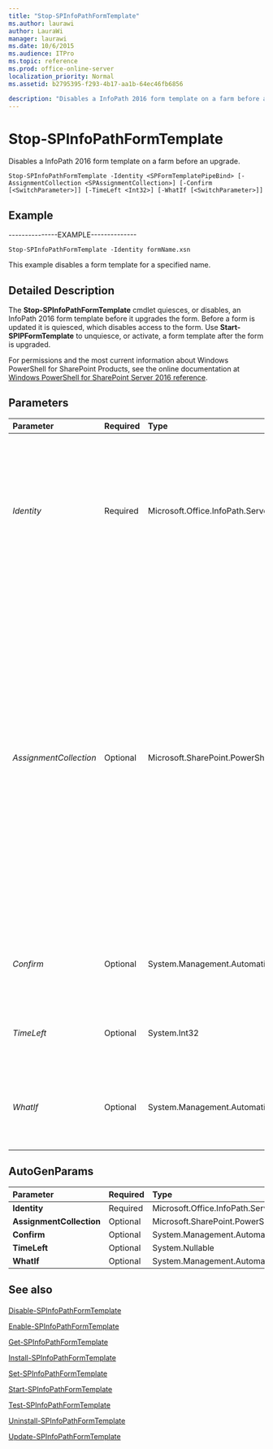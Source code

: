```yaml
---
title: "Stop-SPInfoPathFormTemplate"
ms.author: laurawi
author: LauraWi
manager: laurawi
ms.date: 10/6/2015
ms.audience: ITPro
ms.topic: reference
ms.prod: office-online-server
localization_priority: Normal
ms.assetid: b2795395-f293-4b17-aa1b-64ec46fb6856

description: "Disables a InfoPath 2016 form template on a farm before an upgrade."
---
```


# Stop-SPInfoPathFormTemplate

Disables a InfoPath 2016 form template on a farm before an upgrade.
  
```
Stop-SPInfoPathFormTemplate -Identity <SPFormTemplatePipeBind> [-AssignmentCollection <SPAssignmentCollection>] [-Confirm [<SwitchParameter>]] [-TimeLeft <Int32>] [-WhatIf [<SwitchParameter>]]

```

## Example

---------------EXAMPLE--------------
  
```
Stop-SPInfoPathFormTemplate -Identity formName.xsn
```

This example disables a form template for a specified name.
  
## Detailed Description

The **Stop-SPInfoPathFormTemplate** cmdlet quiesces, or disables, an InfoPath 2016 form template before it upgrades the form. Before a form is updated it is quiesced, which disables access to the form. Use **Start-SPIPFormTemplate** to unquiesce, or activate, a form template after the form is upgraded. 
  
For permissions and the most current information about Windows PowerShell for SharePoint Products, see the online documentation at [Windows PowerShell for SharePoint Server 2016 reference](https://go.microsoft.com/fwlink/p/?LinkId=671715). 
  
## Parameters

|**Parameter**|**Required**|**Type**|**Description**|
|:-----|:-----|:-----|:-----|
| _Identity_ <br/> |Required  <br/> |Microsoft.Office.InfoPath.Server.Cmdlet.SPFormTemplatePipeBind  <br/> |Specifies the InfoPath 2016 form template to start.  <br/> The type must be a valid GUID, in the form 12345678-90ab-cdef-1234-567890bcdefgh; a valid name of a form template (for example, InfoPathFormTemplate1); a valid name of a form template files (for example, FormTemplateFile1.xsn); or an instance of a valid **SPFormTemplate** object.  <br/> |
| _AssignmentCollection_ <br/> |Optional  <br/> |Microsoft.SharePoint.PowerShell.SPAssignmentCollection  <br/> |Manages objects for the purpose of proper disposal. Use of objects, such as **SPWeb** or **SPSite**, can use large amounts of memory and use of these objects in Windows PowerShell scripts requires proper memory management. Using the **SPAssignment** object, you can assign objects to a variable and dispose of the objects after they are needed to free up memory. When **SPWeb**, **SPSite**, or **SPSiteAdministration** objects are used, the objects are automatically disposed of if an assignment collection or the **Global** parameter is not used.  <br/> > [!NOTE]> When the **Global** parameter is used, all objects are contained in the global store. If objects are not immediately used, or disposed of by using the **Stop-SPAssignment** command, an out-of-memory scenario can occur.           |
| _Confirm_ <br/> |Optional  <br/> |System.Management.Automation.SwitchParameter  <br/> |Prompts you for confirmation before executing the command. For more information, type the following command: **get-help about_commonparameters** <br/> |
| _TimeLeft_ <br/> |Optional  <br/> |System.Int32  <br/> |Specifies the time duration, in minutes, before the form template will be quiesced. The default value is **0**.  <br/> An integer value in the range from 0 to 1440.  <br/> |
| _WhatIf_ <br/> |Optional  <br/> |System.Management.Automation.SwitchParameter  <br/> |Displays a message that describes the effect of the command instead of executing the command. For more information, type the following command: **get-help about_commonparameters** <br/> |
   
## AutoGenParams

|**Parameter**|**Required**|**Type**|**Description**|
|:-----|:-----|:-----|:-----|
|**Identity** <br/> |Required  <br/> |Microsoft.Office.InfoPath.Server.Cmdlet.SPFormTemplatePipeBind  <br/> ||
|**AssignmentCollection** <br/> |Optional  <br/> |Microsoft.SharePoint.PowerShell.SPAssignmentCollection  <br/> ||
|**Confirm** <br/> |Optional  <br/> |System.Management.Automation.SwitchParameter  <br/> ||
|**TimeLeft** <br/> |Optional  <br/> |System.Nullable  <br/> ||
|**WhatIf** <br/> |Optional  <br/> |System.Management.Automation.SwitchParameter  <br/> ||
   
## See also

#### 

[Disable-SPInfoPathFormTemplate](disable-spinfopathformtemplate.md)
  
[Enable-SPInfoPathFormTemplate](enable-spinfopathformtemplate.md)
  
[Get-SPInfoPathFormTemplate](get-spinfopathformtemplate.md)
  
[Install-SPInfoPathFormTemplate](install-spinfopathformtemplate.md)
  
[Set-SPInfoPathFormTemplate](set-spinfopathformtemplate.md)
  
[Start-SPInfoPathFormTemplate](start-spinfopathformtemplate.md)
  
[Test-SPInfoPathFormTemplate](test-spinfopathformtemplate.md)
  
[Uninstall-SPInfoPathFormTemplate](uninstall-spinfopathformtemplate.md)
  
[Update-SPInfoPathFormTemplate](update-spinfopathformtemplate.md)

